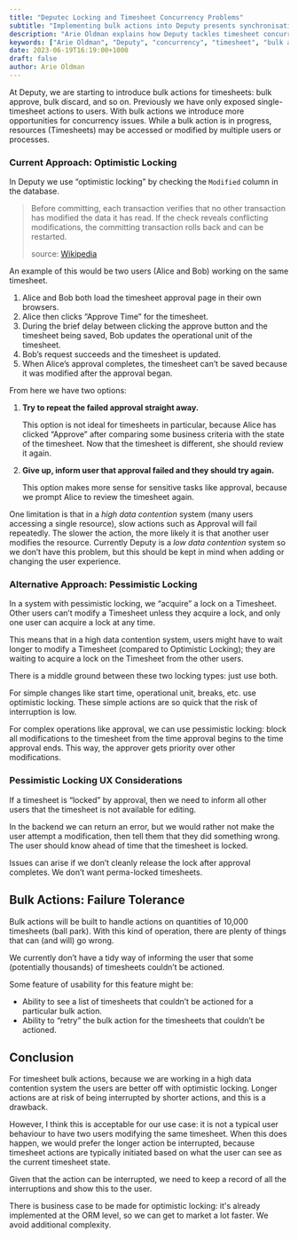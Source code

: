 ```yaml
---
title: "Deputec Locking and Timesheet Concurrency Problems"
subtitle: "Implementing bulk actions into Deputy presents synchronisation challenges."
description: "Arie Oldman explains how Deputy tackles timesheet concurrency issues when implementing bulk actions. Deep dive into optimistic locking and synchronization challenges."
keywords: ["Arie Oldman", "Deputy", "concurrency", "timesheet", "bulk actions", "optimistic locking", "synchronization", "software engineering"]
date: 2023-06-19T16:19:00+1000
draft: false
author: Arie Oldman
---
```


At Deputy, we are starting to introduce bulk actions for timesheets: bulk approve, bulk discard, and so on.
Previously we have only exposed single-timesheet actions to users. With bulk actions we introduce more opportunities
for concurrency issues. While a bulk action is in progress, resources (Timesheets) may be accessed or modified by
multiple users or processes.

### Current Approach: Optimistic Locking

In Deputy we use “optimistic locking” by checking the `Modified` column in the database.

> Before committing, each transaction verifies that no other transaction has modified the data it has read. If the
check reveals conflicting modifications, the committing transaction rolls back and can be restarted.
>
> source: [Wikipedia](https://en.wikipedia.org/wiki/Optimistic_concurrency_control)


An example of this would be two users (Alice and Bob) working on the same timesheet.

1. Alice and Bob both load the timesheet approval page in their own browsers.
2. Alice then clicks “Approve Time” for the timesheet.
3. During the brief delay between clicking the approve button and the timesheet being saved, Bob updates the
   operational unit of the timesheet.
4. Bob’s request succeeds and the timesheet is updated.
5. When Alice’s approval completes, the timesheet can’t be saved because it was modified after the approval began.

From here we have two options:

1. **Try to repeat the failed approval straight away.**

    This option is not ideal for timesheets in particular, because Alice has clicked “Approve” after comparing some
    business criteria with the state of the timesheet. Now that the timesheet is different, she should review it again.

2. **Give up, inform user that approval failed and they should try again.**

    This option makes more sense for sensitive tasks like approval, because we prompt Alice to review the timesheet
    again.

One limitation is that in a *high data contention* system (many users accessing a single resource), slow actions
such as Approval will fail repeatedly. The slower the action, the more likely it is that another user modifies the
resource. Currently Deputy is a *low data contention* system so we don’t have this problem, but this should be kept
in mind when adding or changing the user experience.

### Alternative Approach: Pessimistic Locking

In a system with pessimistic locking, we “acquire” a lock on a Timesheet. Other users can’t modify a Timesheet unless
they acquire a lock, and only one user can acquire a lock at any time.

This means that in a high data contention system, users might have to wait longer to modify a Timesheet (compared to
Optimistic Locking); they are waiting to acquire a lock on the Timesheet from the other users.

There is a middle ground between these two locking types: just use both.

For simple changes like start time, operational unit, breaks, etc. use optimistic locking. These simple actions are so
quick that the risk of interruption is low.

For complex operations like approval, we can use pessimistic locking: block all modifications to the timesheet from
the time approval begins to the time approval ends. This way, the approver gets priority over other modifications.

### Pessimistic Locking UX Considerations

If a timesheet is “locked” by approval, then we need to inform all other users that the timesheet is not available for
editing.

In the backend we can return an error, but we would rather not make the user attempt a modification, then tell them
that they did something wrong. The user should know ahead of time that the timesheet is locked.

Issues can arise if we don’t cleanly release the lock after approval completes. We don’t want perma-locked timesheets.

## Bulk Actions: Failure Tolerance

Bulk actions will be built to handle actions on quantities of 10,000 timesheets (ball park). With this kind of
operation, there are plenty of things that can (and will) go wrong.

We currently don’t have a tidy way of informing the user that some (potentially thousands) of timesheets couldn’t be
actioned.

Some feature of usability for this feature might be:

- Ability to see a list of timesheets that couldn’t be actioned for a particular bulk action.
- Ability to “retry” the bulk action for the timesheets that couldn’t be actioned.

## Conclusion

For timesheet bulk actions, because we are working in a high data contention system the users are better off with
optimistic locking. Longer actions are at risk of being interrupted by shorter actions, and this is a drawback.

However, I think this is acceptable for our use case: it is not a typical user behaviour to have two users modifying
the same timesheet. When this does happen, we would prefer the longer action be interrupted, because timesheet actions
are typically initiated based on what the user can see as the current timesheet state.

Given that the action can be interrupted, we need to keep a record of all the interruptions and show this to the user.

There is business case to be made for optimistic locking: it's already implemented at the ORM level, so we can get to
market a lot faster. We avoid additional complexity.

